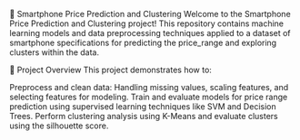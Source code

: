 📱 Smartphone Price Prediction and Clustering
Welcome to the Smartphone Price Prediction and Clustering project! This repository contains machine learning models and data preprocessing techniques applied to a dataset of smartphone specifications for predicting the price_range and exploring clusters within the data.

📂 Project Overview
This project demonstrates how to:

Preprocess and clean data: Handling missing values, scaling features, and selecting features for modeling.
Train and evaluate models for price range prediction using supervised learning techniques like SVM and Decision Trees.
Perform clustering analysis using K-Means and evaluate clusters using the silhouette score.
